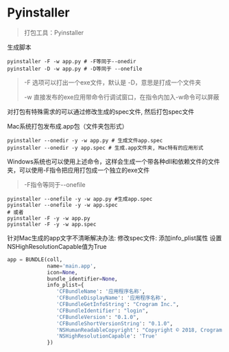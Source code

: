 # Pyinstaller

> 打包工具：Pyinstaller

生成脚本

```shell
pyinstaller -F -w app.py # -F等同于--onedir
pyinstaller -D -w app.py # -D等同于 --onefile
```

> -F 选项可以打出一个exe文件，默认是 -D，意思是打成一个文件夹
>
> -w 直接发布的exe应用带命令行调试窗口，在指令内加入-w命令可以屏蔽

对打包有特殊需求的可以通过修改生成的spec文件, 然后打包spec文件

Mac系统打包发布成.app包（文件夹包形式）

```shell
pyinstaller --onedir -y -w app.py # 生成文件app.spec
pyinstaller --onedir -y app.spec # 生成.app文件夹, Mac特有的应用形式
```

Windows系统也可以使用上述命令，这样会生成一个带各种dll和依赖文件的文件夹，可以使用-F指令把应用打包成一个独立的exe文件

> -F指令等同于--onefile

```shell
pyinstaller --onefile -y -w app.py #生成app.spec
pyinstaller --onefile -y -w app.spec
# 或者
pyinstaller -F -y -w app.py
pyinstaller -F -y -w app.spec
```

针对Mac生成的app文字不清晰解决办法:
修改spec文件: 添加info_plist属性
设置NSHighResolutionCapable值为True

```python
app = BUNDLE(coll,
             name='main.app',
             icon=None,
             bundle_identifier=None,
             info_plist={
                'CFBundleName': '应用程序名称',
                'CFBundleDisplayName': '应用程序名称',
                'CFBundleGetInfoString': "Crogram Inc.",
                'CFBundleIdentifier': "login",
                'CFBundleVersion': "0.1.0",
                'CFBundleShortVersionString': "0.1.0",
                'NSHumanReadableCopyright': "Copyright © 2018, Crogram Inc., All Rights Reserved",
                'NSHighResolutionCapable': 'True'
             })
```

